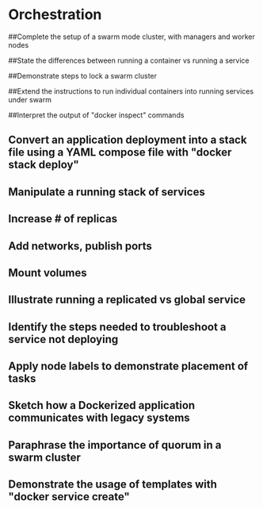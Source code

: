 # Orchestration

##Complete the setup of a swarm mode cluster, with managers and worker nodes

##State the differences between running a container vs running a service

##Demonstrate steps to lock a swarm cluster

##Extend the instructions to run individual containers into running services under swarm

##Interpret the output of "docker inspect" commands

## Convert an application deployment into a stack file using a YAML compose file with "docker stack deploy"

## Manipulate a running stack of services

## Increase # of replicas


## Add networks, publish ports

## Mount volumes

## Illustrate running a replicated vs global service

## Identify the steps needed to troubleshoot a service not deploying

## Apply node labels to demonstrate placement of tasks

## Sketch how a Dockerized application communicates with legacy systems

## Paraphrase the importance of quorum in a swarm cluster

## Demonstrate the usage of templates with "docker service create"